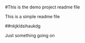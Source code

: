 #This is the demo project readme file

This is a simple readme file

##nkjkldsihaukdg

Just something going on
